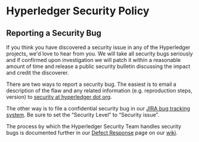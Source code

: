 # Hyperledger Security Policy

## Reporting a Security Bug

If you think you have discovered a security issue in any of the Hyperledger projects, we'd love to hear from you. We
will take all security bugs seriously and if confirmed upon investigation we will patch it within a reasonable amount of
time and release a public security bulletin discussing the impact and credit the discoverer.

There are two ways to report a security bug. The easiest is to email a description of the flaw and any related
information (e.g. reproduction steps, version) to [security at hyperledger dot org](mailto:security@hyperledger.org).

The other way is to file a confidential security bug in our [JIRA bug tracking system](https://jira.hyperledger.org). Be
sure to set the “Security Level” to “Security issue”.

The process by which the Hyperledger Security Team handles security bugs is documented further in our
[Defect Response](https://wiki.hyperledger.org/display/HYP/Defect+Response) page on our
[wiki](https://wiki.hyperledger.org).
